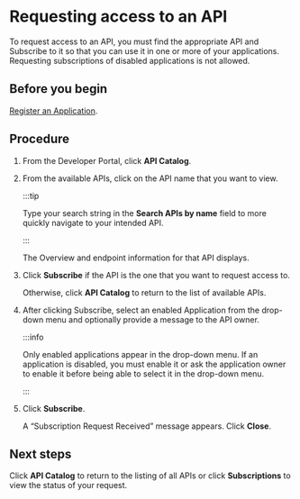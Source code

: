 # Requesting access to an API

<head>
  <meta name="guidename" content="API Management"/>
  <meta name="context" content="GUID-8cb13083-dd44-4bdc-b863-099e63a2fe9b"/>
</head>


To request access to an API, you must find the appropriate API and Subscribe to it so that you can use it in one or more of your applications. Requesting subscriptions of disabled applications is not allowed.

## Before you begin

[Register an Application](/docs/Atomsphere/API%20Management/Topics/api-Registering_an_Application_862c867b-2368-4747-b79b-40b7be0b865b.md).

## Procedure

1.  From the Developer Portal, click **API Catalog**.

2.  From the available APIs, click on the API name that you want to view.

    :::tip 
    
    Type your search string in the **Search APIs by name** field to more quickly navigate to your intended API.

    :::

    The Overview and endpoint information for that API displays.

3.  Click **Subscribe** if the API is the one that you want to request access to.

    Otherwise, click **API Catalog** to return to the list of available APIs.

4.  After clicking Subscribe, select an enabled Application from the drop-down menu and optionally provide a message to the API owner.

    :::info 
    
    Only enabled applications appear in the drop-down menu. If an application is disabled, you must enable it or ask the application owner to enable it before being able to select it in the drop-down menu.

    :::

5.  Click **Subscribe**.

    A “Subscription Request Received” message appears. Click **Close**.

## Next steps

Click **API Catalog** to return to the listing of all APIs or click **Subscriptions** to view the status of your request.